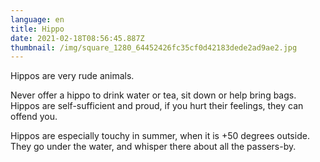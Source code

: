 ```yaml
---
language: en
title: Hippo
date: 2021-02-18T08:56:45.887Z
thumbnail: /img/square_1280_64452426fc35cf0d42183dede2ad9ae2.jpg
---
```

Hippos are very rude animals.

Never offer a hippo to drink water or tea, sit down or help bring bags. Hippos are self-sufficient and proud, if you hurt their feelings, they can offend you.

Hippos are especially touchy in summer, when it is +50 degrees outside. They go under the water, and whisper there about all the passers-by.
